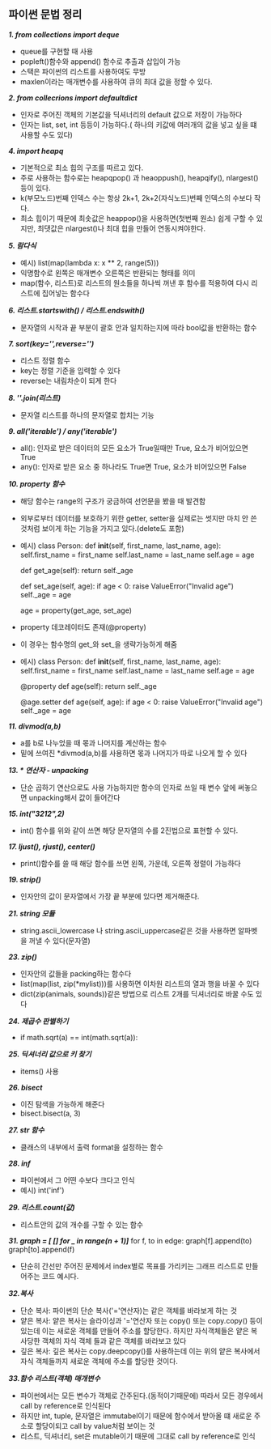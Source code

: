 ## 파이썬 문법 정리

***1. from collections import deque***
 - queue를 구현할 때 사용
 - popleft()함수와 append() 함수로 추출과 삽입이 가능
 - 스택은 파이썬의 리스트를 사용하여도 무방
 - maxlen이라는 매개변수를 사용하여 큐의 최대 값을 정할 수 있다.

***2. from collecrions import defaultdict***
 - 인자로 주어진 객체의 기본값을 딕셔너리의 default 값으로 저장이 가능하다
 - 인자는 list, set, int 등등이 가능하다.( 하나의 키값에 여러개의 값을 넣고 싶을 떄 사용할 수도 있다)

***4. import heapq***
- 기본적으로 최소 힙의 구조를 따르고 있다.
- 주로 사용하는 함수로는 heapqpop() 과 heaoppush(), heapqify(), nlargest() 등이 있다.
- k(부모노드)번째 인덱스 수는 항상 2k+1, 2k+2(자식노드)번째 인덱스의 수보다 작다.
- 최소 힙이기 때문에 최솟값은 heappop()을 사용하면(첫번째 원소) 쉽게 구할 수 있지만, 최댓값은 nlargest()나 최대 힙을 만들어 연동시켜야한다.

***5. 람다식***
 - 예시) list(map(lambda x: x ** 2, range(5)))
 - 익명함수로 왼쪽은 매개변수 오른쪽은 반환되는 형태를 의미
 - map(함수, 리스트)로 리스트의 원소들을 하나씩 꺼낸 후 함수를 적용하여 다시 리스트에 집어넣는 함수다

***6. 리스트.startswith() / 리스트.endswith()***
 - 문자열의 시작과 끝 부분이 괄호 안과 일치하는지에 따라 bool값을 반환하는 함수

***7. sort(key='',reverse='')***
 - 리스트 정렬 함수
 - key는 정렬 기준을 입력할 수 있다
 - reverse는 내림차순이 되게 한다

***8. ''.join(리스트)***
 - 문자열 리스트를 하나의 문자열로 합치는 기능 

***9. all('iterable') / any('iterable')***
 - all(): 인자로 받은 데이터의 모든 요소가 True일때만 True, 요소가 비어있으면 True
 - any(): 인자로 받은 요소 중 하나라도 True면 True, 요소가 비어있으면 False

***10. property 함수***
- 해당 함수는 range의 구조가 궁금하여 선언문을 봤을 때 발견함
- 외부로부터 데이터를 보호하기 위한 getter, setter을 실제로는 썻지만 마치 안 쓴것처럼 보이게 하는 기능을 가지고 있다.(delete도 포함)
- 예시)
class Person:
    def __init__(self, first_name, last_name, age):
        self.first_name = first_name
        self.last_name = last_name
        self.age = age

    def get_age(self):
        return self._age

    def set_age(self, age):
        if age < 0:
            raise ValueError("Invalid age")
        self._age = age

    age = property(get_age, set_age)
    
- property 데코레이터도 존재(@property)
- 이 경우는 함수명의 get_와 set_을 생략가능하게 해줌
- 에시)
class Person:
    def __init__(self, first_name, last_name, age):
        self.first_name = first_name
        self.last_name = last_name
        self.age = age

    @property
    def age(self):
        return self._age

    @age.setter
    def age(self, age):
        if age < 0:
            raise ValueError("Invalid age")
        self._age = age
        
***11. divmod(a,b)***
- a를 b로 나누었을 때 몫과 나머지를 계산하는 함수
- 밑에 쓰여진 *divmod(a,b)를 사용하면 몫과 나머지가 따로 나오게 할 수 있다

***13. * 연산자 - unpacking***
- 단순 곱하기 연산으로도 사용 가능하지만 함수의 인자로 쓰일 때 변수 앞에 써놓으면 unpacking해서 값이 들어간다

***15. int("3212",2)***
- int() 함수를 위와 같이 쓰면 해당 문자열의 수를 2진법으로 표현할 수 있다.

***17. ljust(), rjust(), center()***
- print()함수를 쓸 때 해당 함수를 쓰면 왼쪽, 가운데, 오른쪽 정렬이 가능하다

***19. strip()***
- 인자안의 값이 문자열에서 가장 끝 부분에 있다면 제거해준다.

***21. string 모듈***
- string.ascii_lowercase 나 string.ascii_uppercase같은 것을 사용하면 알파벳을 꺼낼 수 있다(문자열)

***23. zip()***
- 인자안의 값들을 packing하는 함수다
- list(map(list, zip(*mylist)))를 사용하면 이차원 리스트의 열과 행을 바꿀 수 있다
- dict(zip(animals, sounds))같은 방법으로 리스트 2개를 딕셔너리로 바꿀 수도 있다

***24. 제곱수 판별하기***
- if math.sqrt(a) == int(math.sqrt(a)):

***25. 딕셔너리 값으로 키 찾기***
- items() 사용

***26. bisect***
- 이진 탐색을 가능하게 해준다
- bisect.bisect(a, 3)

***27. __str__ 함수***
- 클래스의 내부에서 출력 format을 설정하는 함수

***28. inf***
- 파이썬에서 그 어떤 수보다 크다고 인식
- 예시) int('inf')

***29. 리스트.count(값)***
- 리스트안의 값의 개수를 구할 수 있는 함수

***31. graph = [ [] for _ in range(n + 1)]***
    for f, to in edge:
        graph[f].append(to)
        graph[to].append(f)
- 단순히 간선만 주어진 문제에서 index별로 목표를 가리키는 그래프 리스트로 만들어주는 코드 예시다.

***32.복사***
- 단순 복사: 파이썬의 단순 복사('='연산자)는 같은 객체를 바라보게 하는 것
- 얕은 복사: 얕은 복사는 슬라이싱과 '='연산자 또는 copy() 또는 copy.copy() 등이 있는데 이는 새로운 객체를 만들어 주소를 할당한다. 하지만 자식객체들은 얕은 복사당한 객체의 자식 객체              들과 같은 객체를 바라보고 있다
- 깊은 복사: 깊은 복사는 copy.deepcopy()를 사용하는데 이는 위의 얕은 복사에서 자식 객체들까지 새로운 객체에 주소를 할당한 것이다.

***33.함수 리스트(객체) 매개변수***
- 파이썬에서는 모든 변수가 객체로 간주된다.(동적이기때문에) 따라서 모든 경우에서 call by reference로 인식된다
- 하지만 int, tuple, 문자열은 immutabel이기 때문에  함수에서 받아올 떄 새로운 주소로 할당이되고 call by value처럼 보이는 것
- 리스트, 딕셔너리, set은 mutable이기 때문에 그대로 call by reference로 인식




        

